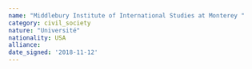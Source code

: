```yaml
---
name: "Middlebury Institute of International Studies at Monterey "
category: civil_society
nature: "Université"
nationality: USA
alliance: 
date_signed: '2018-11-12'
---
```

    